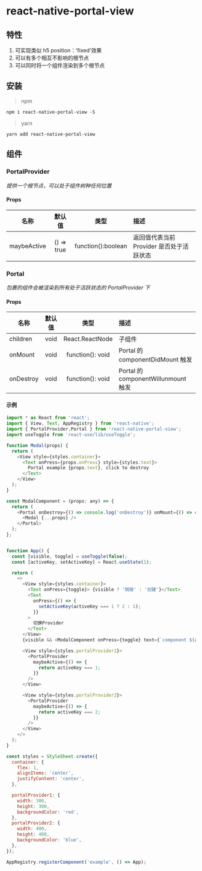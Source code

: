 # react-native-portal-view

## 特性

1. 可实现类似 h5 position：'fixed'效果
2. 可以有多个相互不影响的根节点
3. 可以同时将一个组件渲染到多个根节点

## 安装

> npm

```
npm i react-native-portal-view -S
```

> yarn

```
yarn add react-native-portal-view
```

## 组件

### PortalProvider

_提供一个根节点，可以处于组件树种任何位置_

#### Props

| 名称     | 默认值 |        类型        | 描述                 |
| -------- | :----: | :----------------: | :------------------- |
| maybeActive |   () => true    | function():boolean | 返回值代表当前 Provider 是否处于活跃状态 |


### Portal
_包裹的组件会被渲染到所有处于活跃状态的 PortalProvider 下_

#### Props

| 名称     | 默认值 |        类型        | 描述                 |
| -------- | :----: | :----------------: | :------------------- |
| children |   void    | React.ReactNode | 子组件 |
| onMount |   void    | function(): void | Portal 的 componentDidMount 触发 |
| onDestroy |   void    | function(): void | Portal 的 componentWillunmount 触发 |


#### 示例

```javascript
import * as React from 'react';
import { View, Text, AppRegistry } from 'react-native';
import { PortalProvider,Portal } from 'react-native-portal-view';
import useToggle from 'react-use/lib/useToggle';

function Modal(props) {
  return (
    <View style={styles.container}>
      <Text onPress={props.onPress} style={styles.text}>
        Portal example {props.text}, click to destroy
      </Text>
    </View>
  );
}

const ModalComponent = (props: any) => {
  return (
    <Portal onDestroy={() => console.log('onDestroy')} onMount={() => console.log('onMount')}>
      <Modal {...props} />
    </Portal>
  );
};


function App() {
  const [visible, toggle] = useToggle(false);
  const [activeKey, setActiveKey] = React.useState(1);

  return (
    <>
      <View style={styles.container}>
        <Text onPress={toggle}> {visible ? '销毁' : '创建'}</Text>
        <Text
          onPress={() => {
            setActiveKey(activeKey === 1 ? 2 : 1);
          }}
        >
          切换Provider
        </Text>
      </View>
      {visible && <ModalComponent onPress={toggle} text={`component ${activeKey}`} />}

      <View style={styles.portalProvider1}>
        <PortalProvider
          maybeActive={() => {
            return activeKey === 1;
          }}
        />
      </View>

      <View style={styles.portalProvider2}>
        <PortalProvider
          maybeActive={() => {
            return activeKey === 2;
          }}
        />
      </View>
    </>
  );
}

const styles = StyleSheet.create({
  container: {
    flex: 1,
    alignItems: 'center',
    justifyContent: 'center',
  },

  portalProvider1: {
    width: 300,
    height: 300,
    backgroundColor: 'red',
  },
  portalProvider2: {
    width: 400,
    height: 400,
    backgroundColor: 'blue',
  },
});

AppRegistry.registerComponent('example', () => App);
```


